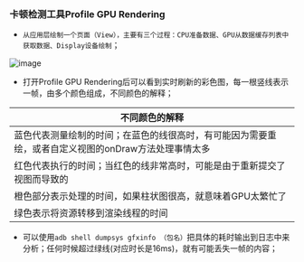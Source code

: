 ### 卡顿检测工具Profile GPU Rendering
+ `从应用层绘制一个页面（View），主要有三个过程：CPU准备数据、GPU从数据缓存列表中获取数据、Display设备绘制`；

![image](![image](https://github.com/ningbaoqi/PerformanceOptimization/blob/master/gif/pic-2.jpg))

+ 打开Profile GPU Rendering后可以看到实时刷新的彩色图，每一根竖线表示一帧，由多个颜色组成，不同颜色的解释；

|不同颜色的解释|
|------|
|蓝色代表测量绘制的时间；在蓝色的线很高时，有可能因为需要重绘，或者自定义视图的onDraw方法处理事情太多|
|红色代表执行的时间；当红色的线非常高时，可能是由于重新提交了视图而导致的|
|橙色部分表示处理的时间，如果柱状图很高，就意味着GPU太繁忙了|
|绿色表示将资源转移到渲染线程的时间|

+ 可以使用`adb shell dumpsys gfxinfo （包名）`把具体的耗时输出到日志中来分析；任何时候超过绿线(对应时长是16ms)，就有可能丢失一帧的内容；
